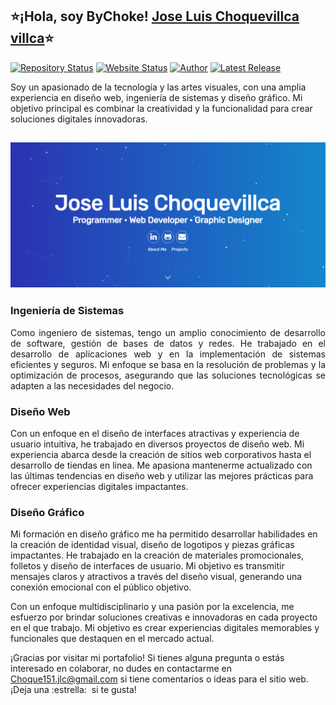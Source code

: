 ## ⭐¡Hola, soy ByChoke! [Jose Luis Choquevillca villca](https://github.com/ByChokeYT)⭐

[![Repository Status](https://img.shields.io/badge/Repository%20Status-ByChokeYT-dark%20green.svg)](https://github.com/ByChokeYT/ByChokeYT.github.io)
[![Website Status](https://img.shields.io/badge/Website%20Status-Online-green)](https://bychokeyt.github.io/)
[![Author](https://img.shields.io/badge/Author-Jose%20Luis%20Choquevillca-blue.svg)](https://www.linkedin.com/in/jose-luis-choquevillca/)
[![Latest Release](https://img.shields.io/badge/Latest%20Release-13%20June%202023-yellow.svg)](https://github.com/ByChokeYT/Curso_de_Github)

<p aling="Justify">Soy un apasionado de la tecnología y las artes visuales, con una amplia experiencia en diseño web, ingeniería de sistemas y diseño gráfico. Mi objetivo principal es combinar la creatividad y la funcionalidad para crear soluciones digitales innovadoras.</p>

![portada](https://github.com/ByChokeYT/ByChokeYT.github.io/blob/main/img/My_Alternate_Portfolio_Website.png?raw=true)
---
### Ingeniería de Sistemas

<p align="justify">Como ingeniero de sistemas, tengo un amplio conocimiento de desarrollo de software, gestión de bases de datos y redes. He trabajado en el desarrollo de aplicaciones web y en la implementación de sistemas eficientes y seguros. Mi enfoque se basa en la resolución de problemas y la optimización de procesos, asegurando que las soluciones tecnológicas se adapten a las necesidades del negocio.</P>

### Diseño Web

<p alineg="justify">Con un enfoque en el diseño de interfaces atractivas y experiencia de usuario intuitiva, he trabajado en diversos proyectos de diseño web. Mi experiencia abarca desde la creación de sitios web corporativos hasta el desarrollo de tiendas en línea. Me apasiona mantenerme actualizado con las últimas tendencias en diseño web y utilizar las mejores prácticas para ofrecer experiencias digitales impactantes.</p>



### Diseño Gráfico

<p alineg="justify">Mi formación en diseño gráfico me ha permitido desarrollar habilidades en la creación de identidad visual, diseño de logotipos y piezas gráficas impactantes. He trabajado en la creación de materiales promocionales, folletos y diseño de interfaces de usuario. Mi objetivo es transmitir mensajes claros y atractivos a través del diseño visual, generando una conexión emocional con el público objetivo.

Con un enfoque multidisciplinario y una pasión por la excelencia, me esfuerzo por brindar soluciones creativas e innovadoras en cada proyecto en el que trabajo. Mi objetivo es crear experiencias digitales memorables y funcionales que destaquen en el mercado actual.</p>

¡Gracias por visitar mi portafolio! Si tienes alguna pregunta o estás interesado en colaborar, no dudes en contactarme en Choque151.jlc@gmail.com si tiene comentarios o ideas para el sitio web. ¡Deja una :estrella: &nbsp;si te gusta!

